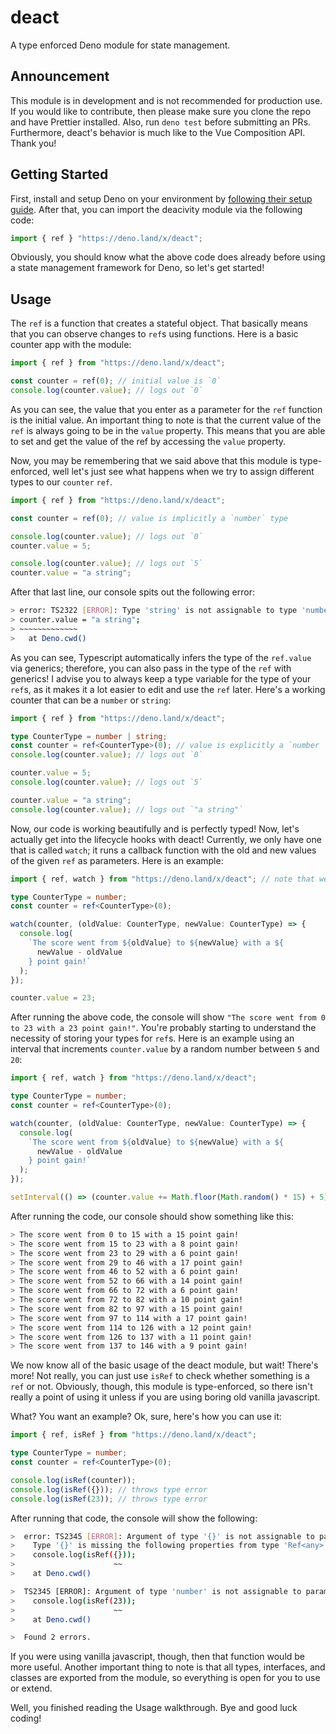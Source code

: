# deact

A type enforced Deno module for state management.

## Announcement

This module is in development and is not recommended for production use. If you would like to contribute, then please make sure you clone the repo and have Prettier installed. Also, run `deno test` before submitting an PRs. Furthermore, deact's behavior is much like to the Vue Composition API. Thank you!

## Getting Started

First, install and setup Deno on your environment by [following their setup guide](https://deno.land/#installation). After that, you can import the deacivity module via the following code:

```ts
import { ref } "https://deno.land/x/deact";
```

Obviously, you should know what the above code does already before using a state management framework for Deno, so let's get started!

## Usage

The `ref` is a function that creates a stateful object. That basically means that you can observe changes to `ref`s using functions. Here is a basic counter app with the module:

```ts
import { ref } from "https://deno.land/x/deact";

const counter = ref(0); // initial value is `0`
console.log(counter.value); // logs out `0`
```

As you can see, the value that you enter as a parameter for the `ref` function is the initial value. An important thing to note is that the current value of the `ref` is always going to be in the `value` property. This means that you are able to set and get the value of the ref by accessing the `value` property.

Now, you may be remembering that we said above that this module is type-enforced, well let's just see what happens when we try to assign different types to our `counter` `ref`.

```ts
import { ref } from "https://deno.land/x/deact";

const counter = ref(0); // value is implicitly a `number` type

console.log(counter.value); // logs out `0`
counter.value = 5;

console.log(counter.value); // logs out `5`
counter.value = "a string";
```

After that last line, our console spits out the following error:

```sh
> error: TS2322 [ERROR]: Type 'string' is not assignable to type 'number'.
> counter.value = "a string";
> ~~~~~~~~~~~~~
>   at Deno.cwd()
```

As you can see, Typescript automatically infers the type of the `ref.value` via generics; therefore, you can also pass in the type of the `ref` with generics! I advise you to always keep a type variable for the type of your `ref`s, as it makes it a lot easier to edit and use the `ref` later. Here's a working counter that can be a `number` or `string`:

```ts
import { ref } from "https://deno.land/x/deact";

type CounterType = number | string;
const counter = ref<CounterType>(0); // value is explicitly a `number | string` type
console.log(counter.value); // logs out `0`

counter.value = 5;
console.log(counter.value); // logs out `5`

counter.value = "a string";
console.log(counter.value); // logs out `"a string"`
```

Now, our code is working beautifully and is perfectly typed! Now, let's actually get into the lifecycle hooks with deact! Currently, we only have one that is called `watch`; it runs a callback function with the old and new values of the given `ref` as parameters. Here is an example:

```ts
import { ref, watch } from "https://deno.land/x/deact"; // note that we imported `watch`

type CounterType = number;
const counter = ref<CounterType>(0);

watch(counter, (oldValue: CounterType, newValue: CounterType) => {
  console.log(
    `The score went from ${oldValue} to ${newValue} with a ${
      newValue - oldValue
    } point gain!`
  );
});

counter.value = 23;
```

After running the above code, the console will show `"The score went from 0 to 23 with a 23 point gain!"`. You're probably starting to understand the necessity of storing your types for `ref`s. Here is an example using an interval that increments `counter.value` by a random number between `5` and `20`:

```ts
import { ref, watch } from "https://deno.land/x/deact";

type CounterType = number;
const counter = ref<CounterType>(0);

watch(counter, (oldValue: CounterType, newValue: CounterType) => {
  console.log(
    `The score went from ${oldValue} to ${newValue} with a ${
      newValue - oldValue
    } point gain!`
  );
});

setInterval(() => (counter.value += Math.floor(Math.random() * 15) + 5), 500);
```

After running the code, our console should show something like this:

```sh
> The score went from 0 to 15 with a 15 point gain!
> The score went from 15 to 23 with a 8 point gain!
> The score went from 23 to 29 with a 6 point gain!
> The score went from 29 to 46 with a 17 point gain!
> The score went from 46 to 52 with a 6 point gain!
> The score went from 52 to 66 with a 14 point gain!
> The score went from 66 to 72 with a 6 point gain!
> The score went from 72 to 82 with a 10 point gain!
> The score went from 82 to 97 with a 15 point gain!
> The score went from 97 to 114 with a 17 point gain!
> The score went from 114 to 126 with a 12 point gain!
> The score went from 126 to 137 with a 11 point gain!
> The score went from 137 to 146 with a 9 point gain!
```

We now know all of the basic usage of the deact module, but wait! There's more! Not really, you can just use `isRef` to check whether something is a `ref` or not. Obviously, though, this module is type-enforced, so there isn't really a point of using it unless if you are using boring old vanilla javascript.

What? You want an example? Ok, sure, here's how you can use it:

```ts
import { ref, isRef } from "https://deno.land/x/deact";

type CounterType = number;
const counter = ref<CounterType>(0);

console.log(isRef(counter));
console.log(isRef({})); // throws type error
console.log(isRef(23)); // throws type error
```

After running that code, the console will show the following:

```sh
>  error: TS2345 [ERROR]: Argument of type '{}' is not assignable to parameter of type 'Ref<any>'.
>    Type '{}' is missing the following properties from type 'Ref<any>': #value, #watchers, value, _watch
>    console.log(isRef({}));
>                      ~~
>    at Deno.cwd()

>  TS2345 [ERROR]: Argument of type 'number' is not assignable to parameter of type 'Ref<any>'.
>    console.log(isRef(23));
>                      ~~
>    at Deno.cwd()

>  Found 2 errors.
```

If you were using vanilla javascript, though, then that function would be more useful. Another important thing to note is that all types, interfaces, and classes are exported from the module, so everything is open for you to use or extend.

Well, you finished reading the Usage walkthrough. Bye and good luck coding!

